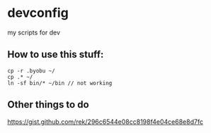 # devconfig
my scripts for dev

## How to use this stuff:
```
cp -r .byobu ~/
cp .* ~/
ln -sf bin/* ~/bin // not working
```

## Other things to do

https://gist.github.com/rek/296c6544e08cc8198f4e04ce68e8d7fc
